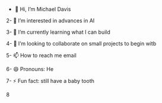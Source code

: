 - 👋 Hi, I’m Michael Davis

2- 👀 I’m interested in advances in AI

3- 🌱 I’m currently learning what I can build 

4- 💞️ I’m looking to collaborate on small projects to begin witb

5- 📫 How to reach me email

6- 😄 Pronouns: He

7- ⚡ Fun fact: still have a baby tooth 

8



